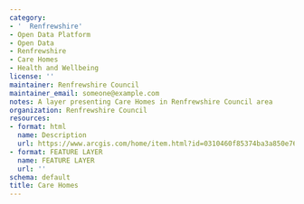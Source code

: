 ```yaml
---
category:
- '  Renfrewshire'
- Open Data Platform
- Open Data
- Renfrewshire
- Care Homes
- Health and Wellbeing
license: ''
maintainer: Renfrewshire Council
maintainer_email: someone@example.com
notes: A layer presenting Care Homes in Renfrewshire Council area
organization: Renfrewshire Council
resources:
- format: html
  name: Description
  url: https://www.arcgis.com/home/item.html?id=0310460f85374ba3a850e76f1fd84b34
- format: FEATURE LAYER
  name: FEATURE LAYER
  url: ''
schema: default
title: Care Homes
---
```

